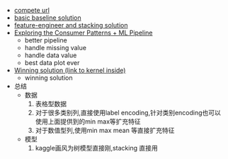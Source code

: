 - [compete url](https://www.kaggle.com/c/ga-customer-revenue-prediction/)
- [basic baseline solution](https://www.kaggle.com/sudalairajkumar/simple-exploration-baseline-ga-customer-revenue)
- [feature-engineer and stacking solution](https://www.kaggle.com/augustmarvel/base-model-v2-user-level-solution)
- [Exploring the Consumer Patterns + ML Pipeline](https://www.kaggle.com/kabure/exploring-the-consumer-patterns-ml-pipeline)
    - better pipeline
    - handle missing value
    - handle data value
    - best data plot ever
- [Winning solution (link to kernel inside)](https://www.kaggle.com/c/ga-customer-revenue-prediction/discussion/82614)
    - winning solution 
- 总结
    - 数据
        1. 表格型数据
        2. 对于很多类别列,直接使用label encoding,针对类别encoding也可以使用上面提供到的min max等扩充特征
        3. 对于数值型列,使用min max mean 等直接扩充特征
    - 模型
        1. kaggle画风为树模型直接刚,stacking 直接用
